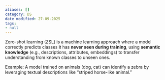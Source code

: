 ```yaml
---
aliases: []
category: DS
date modified: 27-09-2025
tags:
- null
---
```

Zero-shot learning (ZSL) is a machine learning approach where a model correctly predicts classes it has **never seen during training**, using **semantic knowledge** (e.g., descriptions, attributes, embeddings) to transfer understanding from known classes to unseen ones.

Example: A model trained on animals (dog, cat) can identify a zebra by leveraging textual descriptions like “striped horse-like animal.”



